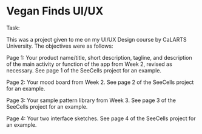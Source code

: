 # Vegan Finds UI/UX

Task: 

This was a project given to me on my UI/UX Design course by CaLARTS University. The objectives were as follows:

Page 1: Your product name/title, short description, tagline, and description of the main activity or function of the app from Week 2, revised as necessary. See page 1 of the SeeCells project for an example.

Page 2: Your mood board from Week 2. See page 2 of the SeeCells project for an example. 

Page 3: Your sample pattern library from Week 3. See page 3 of the SeeCells project for an example. 

Page 4: Your two interface sketches. See page 4 of the SeeCells project for an example. 
